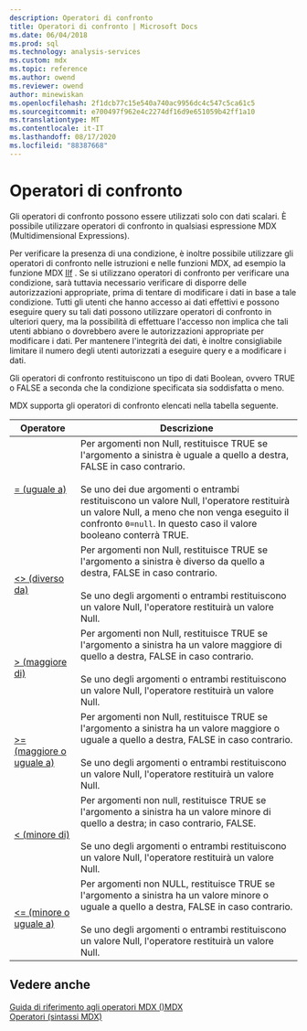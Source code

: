```yaml
---
description: Operatori di confronto
title: Operatori di confronto | Microsoft Docs
ms.date: 06/04/2018
ms.prod: sql
ms.technology: analysis-services
ms.custom: mdx
ms.topic: reference
ms.author: owend
ms.reviewer: owend
author: minewiskan
ms.openlocfilehash: 2f1dcb77c15e540a740ac9956dc4c547c5ca61c5
ms.sourcegitcommit: e700497f962e4c2274df16d9e651059b42ff1a10
ms.translationtype: MT
ms.contentlocale: it-IT
ms.lasthandoff: 08/17/2020
ms.locfileid: "88387668"
---
```

# <a name="comparison-operators"></a>Operatori di confronto


  Gli operatori di confronto possono essere utilizzati solo con dati scalari. È possibile utilizzare operatori di confronto in qualsiasi espressione MDX (Multidimensional Expressions).  
  
 Per verificare la presenza di una condizione, è inoltre possibile utilizzare gli operatori di confronto nelle istruzioni e nelle funzioni MDX, ad esempio la funzione MDX [IIf](../mdx/iif-mdx.md) . Se si utilizzano operatori di confronto per verificare una condizione, sarà tuttavia necessario verificare di disporre delle autorizzazioni appropriate, prima di tentare di modificare i dati in base a tale condizione. Tutti gli utenti che hanno accesso ai dati effettivi e possono eseguire query su tali dati possono utilizzare operatori di confronto in ulteriori query, ma la possibilità di effettuare l'accesso non implica che tali utenti abbiano o dovrebbero avere le autorizzazioni appropriate per modificare i dati. Per mantenere l'integrità dei dati, è inoltre consigliabile limitare il numero degli utenti autorizzati a eseguire query e a modificare i dati.  
  
 Gli operatori di confronto restituiscono un tipo di dati Boolean, ovvero TRUE o FALSE a seconda che la condizione specificata sia soddisfatta o meno.  
  
 MDX supporta gli operatori di confronto elencati nella tabella seguente.  
  
|Operatore|Descrizione|  
|--------------|-----------------|  
|[= (uguale a)](../mdx/equal-to-mdx.md)|Per argomenti non Null, restituisce TRUE se l'argomento a sinistra è uguale a quello a destra, FALSE in caso contrario.<br /><br /> Se uno dei due argomenti o entrambi restituiscono un valore Null, l'operatore restituirà un valore Null, a meno che non venga eseguito il confronto `0=null`. In questo caso il valore booleano conterrà TRUE.|  
|[<>  (diverso da)](../mdx/not-equal-to-mdx.md)|Per argomenti non Null, restituisce TRUE se l'argomento a sinistra è diverso da quello a destra, FALSE in caso contrario.<br /><br /> Se uno degli argomenti o entrambi restituiscono un valore Null, l'operatore restituirà un valore Null.|  
|[> (maggiore di)](../mdx/greater-than-mdx.md)|Per argomenti non Null, restituisce TRUE se l'argomento a sinistra ha un valore maggiore di quello a destra, FALSE in caso contrario.<br /><br /> Se uno degli argomenti o entrambi restituiscono un valore Null, l'operatore restituirà un valore Null.|  
|[>= (maggiore o uguale a)](../mdx/greater-than-or-equal-to-mdx.md)|Per argomenti non Null, restituisce TRUE se l'argomento a sinistra ha un valore maggiore o uguale a quello a destra, FALSE in caso contrario.<br /><br /> Se uno degli argomenti o entrambi restituiscono un valore Null, l'operatore restituirà un valore Null.|  
|[< (minore di)](../mdx/less-than-mdx.md)|Per argomenti non null, restituisce TRUE se l'argomento a sinistra ha un valore minore di quello a destra; in caso contrario, FALSE.<br /><br /> Se uno degli argomenti o entrambi restituiscono un valore Null, l'operatore restituirà un valore Null.|  
|[<= (minore o uguale a)](../mdx/less-than-or-equal-to-mdx.md)|Per argomenti non NULL, restituisce TRUE se l'argomento a sinistra ha un valore minore o uguale a quello a destra, FALSE in caso contrario.<br /><br /> Se uno degli argomenti o entrambi restituiscono un valore Null, l'operatore restituirà un valore Null.|  
  
## <a name="see-also"></a>Vedere anche  
 [Guida di riferimento agli operatori MDX &#40;&#41;MDX ](../mdx/mdx-operator-reference-mdx.md)   
 [Operatori &#40;sintassi MDX&#41;](../mdx/operators-mdx-syntax.md)  
  
  
